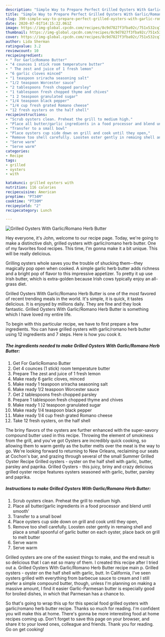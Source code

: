 ```yaml
---
description: "Simple Way to Prepare Perfect Grilled Oysters With Garlic/Romano Herb Butter"
title: "Simple Way to Prepare Perfect Grilled Oysters With Garlic/Romano Herb Butter"
slug: 390-simple-way-to-prepare-perfect-grilled-oysters-with-garlic-romano-herb-butter
date: 2020-07-01T14:15:22.061Z
image: https://img-global.cpcdn.com/recipes/8c9d7827f3fba92c/751x532cq70/grilled-oysters-with-garlicromano-herb-butter-recipe-main-photo.jpg
thumbnail: https://img-global.cpcdn.com/recipes/8c9d7827f3fba92c/751x532cq70/grilled-oysters-with-garlicromano-herb-butter-recipe-main-photo.jpg
cover: https://img-global.cpcdn.com/recipes/8c9d7827f3fba92c/751x532cq70/grilled-oysters-with-garlicromano-herb-butter-recipe-main-photo.jpg
author: Lida Sherman
ratingvalue: 3.2
reviewcount: 10
recipeingredient:
- " For GarlicRomano Butter"
- "4 counces 1 stick room temperature butter"
- " The zest and juice of 1 fresh lemon"
- "6 garlic cloves minced"
- "1 teaspoon sriracha seasoning salt"
- "1/2 teaspoon Worcester sauce"
- "2 tablespoons fresh chopped parsley"
- "1 tablespoon fresh chopped thyme and chives"
- "1 2 teaspoon granulated sugar"
- "1/4 teaspoon black pepper"
- "1/4 cup fresh grated Romano cheese"
- "12 fresh oysters on the half shell"
recipeinstructions:
- "Scrub oysters clean. Preheat the grill to medium high."
- "Place all butter/garlic ingredients in a food processor and blend until smooth&#39;"
- "Transfer to a small bowl"
- "Place oysters cup side down on grill and cook until they open,"
- "Remove too shell carefully. Loosten oster gently in remaing shell and place a small spoonful of garlic butter on each oyster, place back on grill to melt butter"
- "Serve warm"
- "Serve warm"
categories:
- Recipe
tags:
- grilled
- oysters
- with

katakunci: grilled oysters with 
nutrition: 116 calories
recipecuisine: American
preptime: "PT34M"
cooktime: "PT30M"
recipeyield: "2"
recipecategory: Lunch

---
```



![Grilled Oysters With Garlic/Romano Herb Butter](https://img-global.cpcdn.com/recipes/8c9d7827f3fba92c/751x532cq70/grilled-oysters-with-garlicromano-herb-butter-recipe-main-photo.jpg)

Hey everyone, it's John, welcome to our recipe page. Today, we're going to make a distinctive dish, grilled oysters with garlic/romano herb butter. One of my favorites food recipes. This time, I'm gonna make it a bit unique. This will be really delicious.

Grilling oysters whole saves you the trouble of shucking them--they magically pop open when cooked. A simple garlic herb butter adds richness and a bright pop of flavor to this impressive appetizer. To pretty it up use Irish butter, which is extra-golden because Irish cows typically enjoy an all-grass diet.

Grilled Oysters With Garlic/Romano Herb Butter is one of the most favored of recent trending meals in the world. It's simple, it is quick, it tastes delicious. It is enjoyed by millions daily. They are fine and they look fantastic. Grilled Oysters With Garlic/Romano Herb Butter is something which I have loved my entire life.


To begin with this particular recipe, we have to first prepare a few ingredients. You can have grilled oysters with garlic/romano herb butter using 12 ingredients and 7 steps. Here is how you cook it.

<!--inarticleads1-->

##### The ingredients needed to make Grilled Oysters With Garlic/Romano Herb Butter:

1. Get  For GarlicRomano Butter
1. Get 4 counces (1 stick) room temperature butter
1. Prepare  The zest and juice of 1 fresh lemon
1. Make ready 6 garlic cloves, minced
1. Make ready 1 teaspoon sriracha seasoning salt
1. Make ready 1/2 teaspoon Worcester sauce
1. Get 2 tablespoons fresh chopped parsley
1. Prepare 1 tablespoon fresh chopped thyme and chives
1. Make ready 1 }2 teaspoon granulated sugar
1. Make ready 1/4 teaspoon black pepper
1. Make ready 1/4 cup fresh grated Romano cheese
1. Take 12 fresh oysters, on the half shell


The briny flavors of the oysters are further enhanced with the super-savory compound butter used in this recipe. Throwing the element of smokiness from the grill, and you&#39;ve got Oysters are incredibly quick cooking, so allowing them to warm gently as the butter melts over the meat is the way to go. We&#39;re looking forward to returning to New Orleans, reclaiming our seats at Cochon&#39;s bar, and grazing through several of the small Summer Grilled Oyster Recipe Grilled oysters - oyster on the half shell with garlic, butter, parsley and paprika. Grilled Oysters - this juicy, briny and crazy delicious grilled oyster recipe features oysters seasoned with garlic, butter, parsley and paprika. 

<!--inarticleads2-->

##### Instructions to make Grilled Oysters With Garlic/Romano Herb Butter:

1. Scrub oysters clean. Preheat the grill to medium high.
1. Place all butter/garlic ingredients in a food processor and blend until smooth&#39;
1. Transfer to a small bowl
1. Place oysters cup side down on grill and cook until they open,
1. Remove too shell carefully. Loosten oster gently in remaing shell and place a small spoonful of garlic butter on each oyster, place back on grill to melt butter
1. Serve warm
1. Serve warm


Grilled oysters are one of the easiest things to make, and the end result is so delicious that I can eat so many of them. I created this recipe after I tried out a. Grilled Oysters With Garlic/Romano Herb Butter recipe main p. Grilled oysters - oyster on the half shell with garlic, butt. In California, I&#39;ve seen oysters grilled with everything from barbecue sauce to cream and I still prefer a simple compound butter, though, unless I&#39;m planning on making a massive amount, I find it easier Garlic-Parmesan butter is especially good for broiled dishes, in which that Parmesan has a chance to. 

So that's going to wrap this up for this special food grilled oysters with garlic/romano herb butter recipe. Thanks so much for reading. I'm confident you will make this at home. There's gonna be more interesting food at home recipes coming up. Don't forget to save this page on your browser, and share it to your loved ones, colleague and friends. Thank you for reading. Go on get cooking!

